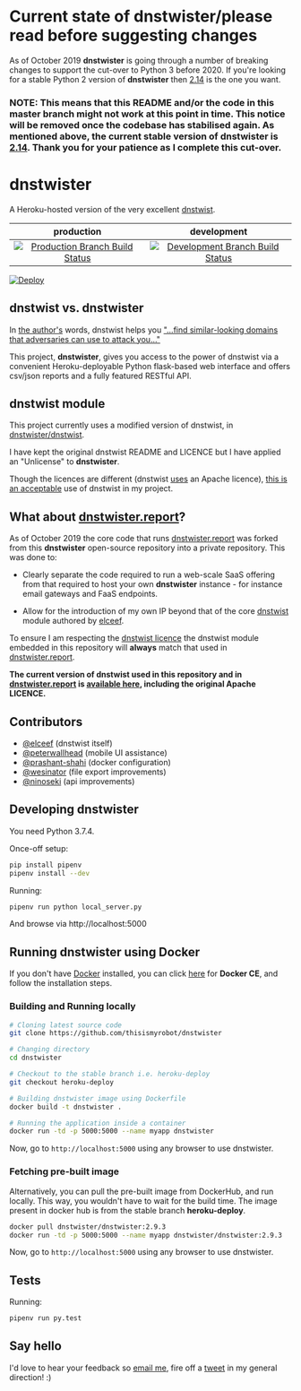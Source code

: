 # Current state of dnstwister/please read before suggesting changes

As of October 2019 __dnstwister__ is going through a number of breaking
changes to support the cut-over to Python 3 before 2020. If you're looking for
a stable Python 2 version of __dnstwister__ then
[2.14](https://github.com/thisismyrobot/dnstwister/releases/tag/2.14) is the
one you want.

### NOTE: This means that this README and/or the code in this master branch might not work at this point in time. This notice will be removed once the codebase has stabilised again. As mentioned above, the current stable version of __dnstwister__ is [2.14](https://github.com/thisismyrobot/dnstwister/releases/tag/2.14). Thank you for your patience as I complete this cut-over.

# dnstwister

A Heroku-hosted version of the very excellent
[dnstwist](https://github.com/elceef/dnstwist).

|production|development|
|:--------:|:---------:|
|[![Production Branch Build Status](https://travis-ci.org/thisismyrobot/dnstwister.svg?branch=heroku-deploy)](https://travis-ci.org/thisismyrobot/dnstwister)|[![Development Branch Build Status](https://travis-ci.org/thisismyrobot/dnstwister.svg?branch=master)](https://travis-ci.org/thisismyrobot/dnstwister)|

[![Deploy](https://www.herokucdn.com/deploy/button.svg)](https://heroku.com/deploy?template=https://github.com/thisismyrobot/dnstwister/tree/heroku-deploy)

## dnstwist vs. dnstwister

In [the author's](https://github.com/elceef) words, dnstwist helps you
["...find similar-looking domains that adversaries can use to attack
you..."](https://github.com/elceef/dnstwist/blob/master/docs/README.md)

This project, __dnstwister__, gives you access to the power of dnstwist via a
convenient Heroku-deployable Python flask-based web interface and offers
csv/json reports and a fully featured RESTful API.

## dnstwist module

This project currently uses a modified version of dnstwist, in
[dnstwister/dnstwist](dnstwister/dnstwist).

I have kept the original dnstwist README and LICENCE but I have applied an
"Unlicense" to __dnstwister__.

Though the licences are different (dnstwist 
[uses](https://github.com/elceef/dnstwist/blob/master/docs/LICENSE) an
Apache licence),
[this is an acceptable](http://opensource.stackexchange.com/a/963/3236) use of
dnstwist in my project.

## What about [dnstwister.report](https://dnstwister.report)?

As of October 2019 the core code that runs
[dnstwister.report](https://dnstwister.report) was forked from this
__dnstwister__ open-source repository into a private repository. This was done
to:

 * Clearly separate the code required to run a web-scale SaaS offering from
that required to host your own __dnstwister__ instance - for instance email
gateways and FaaS endpoints.

* Allow for the introduction of my own IP beyond that of the core
[dnstwist](https://github.com/elceef/dnstwist) module authored by
[elceef](https://github.com/elceef).

To ensure I am respecting the [dnstwist
licence](https://github.com/elceef/dnstwist/blob/master/docs/LICENSE) the
dnstwist module embedded in this repository will __always__ match that used in
[dnstwister.report](https://dnstwister.report).

__The current version of dnstwist used in this repository and in
[dnstwister.report](https://dnstwister.report) is [available
here](/tree/master/dnstwister/dnstwist), including the original Apache
LICENCE.__

## Contributors

 * [@elceef](https://github.com/elceef) (dnstwist itself)
 * [@peterwallhead](http://github.com/peterwallhead) (mobile UI assistance)
 * [@prashant-shahi](https://github.com/prashant-shahi) (docker configuration)
 * [@wesinator](https://github.com/wesinator) (file export improvements)
 * [@ninoseki](https://github.com/ninoseki) (api improvements)

## Developing dnstwister

You need Python 3.7.4.

Once-off setup:

```sh
pip install pipenv
pipenv install --dev
```

Running:

```sh
pipenv run python local_server.py
```

And browse via http://localhost:5000

## Running dnstwister using Docker

If you don't have [Docker](https://hub.docker.com/) installed, you can click
[here](https://www.docker.com/community-edition/ "Docker : Community Edition")
for **Docker CE**, and follow the installation steps.

### Building and Running locally

```sh
# Cloning latest source code
git clone https://github.com/thisismyrobot/dnstwister

# Changing directory
cd dnstwister

# Checkout to the stable branch i.e. heroku-deploy
git checkout heroku-deploy

# Building dnstwister image using Dockerfile
docker build -t dnstwister .

# Running the application inside a container
docker run -td -p 5000:5000 --name myapp dnstwister
```

Now, go to `http://localhost:5000` using any browser to use dnstwister.

### Fetching pre-built image

Alternatively, you can pull the pre-built image from DockerHub, and run
locally. This way, you wouldn't have to wait for the build time. The image
present in docker hub is from the stable branch **heroku-deploy**.

```sh
docker pull dnstwister/dnstwister:2.9.3
docker run -td -p 5000:5000 --name myapp dnstwister/dnstwister:2.9.3
```

Now, go to `http://localhost:5000` using any browser to use dnstwister.

## Tests

Running:

```sh
pipenv run py.test
```

## Say hello

I'd love to hear your feedback so [email me](mailto:hello@dnstwister.report),
fire off a [tweet](https://twitter.com/dnstwister) in my general direction! :)
